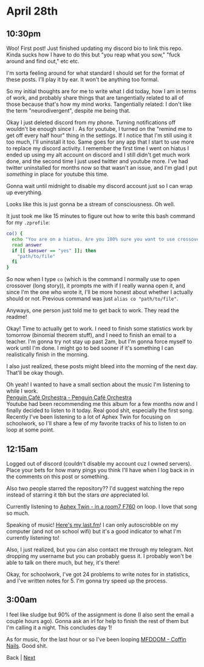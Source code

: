 # April 28th

## 10:30pm
Woo! First post! Just finished updating my discord bio to link this repo. Kinda sucks how I have to do this but "you reap what you sow," "fuck around and find out," etc etc.

I'm sorta feeling around for what standard I should set for the format of these posts. I'll play it by ear. It won't be anything too formal.

So my initial thoughts are for me to write what I did today, how I am in terms of work, and probably share things that are tangentially related to all of those because that's how my mind works. Tangentially related: I don't like the term "neurodivergent", despite me being that.

Okay I just deleted discord from my phone. Turning notifications off wouldn't be enough since I . As for youtube, I turned on the "remind me to get off every half hour" thing in the settings. If I notice that I'm still using it too much, I'll uninstall it too. Same goes for any app that I start to use more to replace my discord activity. I remember the first time I went on hiatus I ended up using my alt account on discord and I still didn't get much work done, and the second time I just used twitter and youtube more. I've had twitter uninstalled for months now so that wasn't an issue, and I'm glad I put *something* in place for youtube this time.

Gonna wait until midnight to disable my discord account just so I can wrap up everything.

Looks like this is just gonna be a stream of consciousness. Oh well.

It just took me like 15 minutes to figure out how to write this bash command for my `.zprofile`:

```bash
co() {
  echo "You are on a hiatus. Are you 100% sure you want to use crossover?"
  read answer
  if [[ $answer == "yes" ]]; then
    "path/to/file"
  fi
}
```

So now when I type `co` (which is the command I normally use to open crossover (long story)), it prompts me with if I really wanna open it, and since I'm the one who wrote it, I'll be more honest about whether I actually should or not. Previous command was just `alias co "path/to/file"`.

Anyways, one person just told me to get back to work. They read the readme!

Okay! Time to actually get to work. I need to finish some statistics work by tomorrow (binomial theorem stuff), and I need to finish an email to a teacher. I'm gonna try not stay up past 2am, but I'm gonna force myself to work until I'm done. I might go to bed sooner if it's something I can realistically finish in the morning.

I also just realized, these posts might bleed into the morning of the next day. That'll be okay though.

Oh yeah! I wanted to have a small section about the music I'm listening to while I work.  
[Penguin Café Orchestra - Penguin Café Orchestra](https://www.youtube.com/playlist?list=OLAK5uy_nTOqyeozA0GoFuloNOC51OCeGpERZYv5Y)  
Youtube had been recommending me this album for a few months now and I finally decided to listen to it today. Real good shit, especially the first song.  
Recently I've been listening to a lot of Aphex Twin for focusing on schoolwork, so I'll share a few of my favorite tracks of his to listen to on loop at some point.

## 12:15am
Logged out of discord (couldn't disable my account cuz I owned servers). Place your bets for how many pings you think I'll have when I log back in in the comments on this post or something.

Also two people starred the repository?? I'd suggest watching the repo instead of starring it tbh but the stars *are* appreciated lol.

Currently listening to [Aphex Twin - in a room7 F760](https://www.youtube.com/watch?v=gabFA9KdJSI) on loop. I love that song so much.

Speaking of music! [Here's my last.fm](https://last.fm/user/Spaxolotl)! I can only autoscrobble on my computer (and not on school wifi) but it's a good indicator to what I'm currently listening to!

Also, I just realized, but you can also contact me through my telegram. Not dropping my username but you can probably guess it. I probably won't be able to talk on there much, but hey, it's there!

Okay, for schoolwork, I've got 24 problems to write notes for in statistics, and I've written notes for 5. I'm gonna try speed up the process.

## 3:00am
I feel like sludge but 90% of the assignment is done (I also sent the email a couple hours ago). Gonna ask an irl for help to finish the rest of them but I'm calling it a night. This concludes day 1!

As for music, for the last hour or so I've been looping [MFDOOM - Coffin Nails](https://www.youtube.com/watch?v=sd-dK8OqtVU). Good shit.

Back | [Next](./29.md)
